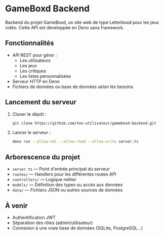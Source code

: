 # GameBoxd Backend

Backend du projet GameBoxd, un site web de type Letterboxd pour les jeux vidéo.
Cette API est développée en Deno sans framework.

## Fonctionnalités

- API REST pour gérer :
  - Les utilisateurs
  - Les jeux
  - Les critiques
  - Les listes personnalisées
- Serveur HTTP en Deno
- Fichiers de données ou base de données selon les besoins

## Lancement du serveur

1. Cloner le dépôt :
   ```bash
   git clone https://github.com/ton-utilisateur/gameboxd-backend.git
   ```

2. Lancer le serveur :
   ```bash
   deno run --allow-net --allow-read --allow-write server.ts
   ```

## Arborescence du projet

- `server.ts` — Point d'entrée principal du serveur
- `routes/` — Handlers pour les différentes routes API
- `controllers/` — Logique métier
- `models/` — Définition des types ou accès aux données
- `data/` — Fichiers JSON ou autres sources de données

## À venir

- Authentification JWT
- Séparation des rôles (admin/utilisateur)
- Connexion à une vraie base de données (SQLite, PostgreSQL...)


